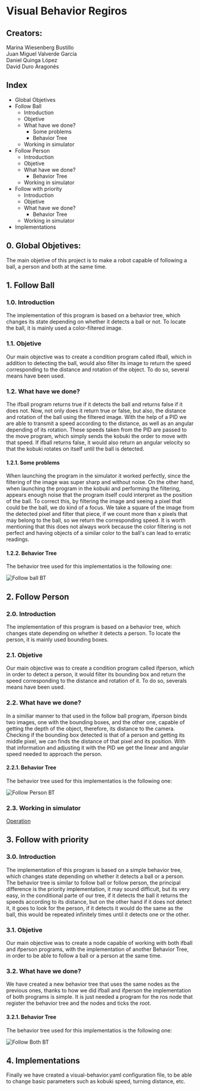# Visual Behavior Regiros

## Creators:
Marina Wiesenberg Bustillo <br />
Juan Miguel Valverde García <br />
Daniel Quinga López <br />
David Duro Aragonés <br />

## Index
   - Global Objetives
   - Follow Ball 
      - Introduction 
      - Objetive 
      - What have we done? 
         - Some problems 
         - Behavior Tree
      - Working in simulator
   - Follow Person 
      - Introduction 
      - Objetive 
      - What have we done? 
         - Behavior Tree
      - Working in simulator
   - Follow with priority 
      - Introduction 
      - Objetive 
      - What have we done? 
         - Behavior Tree
      - Working in simulator
   - Implementations 
   
## 0. Global Objetives: 
The main objetive of this project is to make a robot capable of following a ball, a person and both at the same time.
   
## 1. Follow Ball

### 1.0. Introduction
   The implementation of this program is based on a behavior tree, which changes its state depending on whether it detects a ball or not. To locate the ball, it is mainly used a color-filtered image.
   
### 1.1. Objetive
   Our main objective was to create a condition program called ifball, which in addition to detecting the ball, would also filter its image to return the speed corresponding to the distance and rotation of the object. To do so, several means have been used.
   
### 1.2. What have we done?
   The ifball program returns true if it detects the ball and returns false if it does not. Now, not only does it return true or false, but also, the distance and rotation of the ball using the filtered image. With the help of a PID we are able to transmit a speed according to the distance, as well as an angular depending of its rotation. These speeds taken from the PID are passed to the move program, which simply sends the kobuki the order to move with that speed. If ifball returns false, it would also return an angular velocity so that the kobuki rotates on itself until the ball is detected.
   
#### 1.2.1. Some problems
   When launching the program in the simulator it worked perfectly, since the filtering of the image was super sharp and without noise. On the other hand, when launching the program in the kobuki and performing the filtering, appears enough noise that the program itself could interpret as the position of the ball. To correct this, by filtering the image and seeing a pixel that could be the ball, we do kind of a focus. We take a square of the image from the detected pixel and filter that piece, if we count more than x pixels that may belong to the ball, so we return the corresponding speed. It is worth mentioning that this does not always work because the color filtering is not perfect and having objects of a similar color to the ball's can lead to erratic readings.

#### 1.2.2. Behavior Tree
   The behavior tree used for this implementatios is the following one:

   ![Follow ball BT](https://i.postimg.cc/qvHpRFxf/bt-ifball.png "Follow ball BT")

## 2. Follow Person
   
### 2.0. Introduction
   The implementation of this program is based on a behavior tree, which changes state depending on whether it detects a person. To locate the person, it is mainly used bounding boxes.

### 2.1. Objetive
   Our main objective was to create a condition program called ifperson, which in order to detect a person, it would filter its bounding box and return the speed corresponding to the distance and rotation of it. To do so, severals means have been used.
   
### 2.2. What have we done?
   In a similiar manner to that used in the follow ball program, ifperson binds two images, one with the bounding boxes, and the other one, capable of getting the depth of the object, therefore, its distance to the camera. Checking if the bounding box detected is that of a person and getting its middle pixel, we can finds the distance of that pixel and its position. With that information and adjusting it with the PID we get the linear and angular speed needed to approach the person.

#### 2.2.1. Behavior Tree
   The behavior tree used for this implementatios is the following one:

   ![Follow Person BT](https://i.postimg.cc/3JvK3hpC/bt-if-person.png "Follow person BT")

### 2.3. Working in simulator
   [Operation](https://urjc-my.sharepoint.com/:v:/g/personal/da_quinga_2020_alumnos_urjc_es/Ed7FduVtF61FijoWPuvrN4UBaSExEh2OFEv1WyQdnvhRlA?e=ohRvtC)
   
## 3. Follow with priority
   
### 3.0. Introduction
   The implementation of this program is based on a simple behavior tree, which changes state depending on whether it detects a ball or a person. The behavior tree is similar to follow ball or follow person, the principal difference is the priority implementation, it may sound difficult, but its very easy, in the conditional parte of our tree, if it detects the ball it returns the speeds according to its distance, but on the other hand if it does not detect it, it goes to look for the person, if it detects it would do the same as the ball, this would be repeated infinitely times until it detects one or the other.
   
### 3.1. Objetive
   Our main objective was to create a node capable of working with both ifball and ifperson programs, with the implementation of another Behavior Tree, in order to be able to follow a ball or a person at the same time. 

### 3.2. What have we done?
   We have created a new behavior tree that uses the same nodes as the previous ones, thanks to how we did ifball and ifperson the implementation of both programs is simple. It is just needed a program for the ros node that register the behavior tree and the nodes and ticks the root.
   
#### 3.2.1. Behavior Tree
   The behavior tree used for this implementatios is the following one:

   ![Follow Both BT](https://i.postimg.cc/vmgRtLz7/followboth-bt.png "Follow both BT")  

## 4. Implementations
   Finally we have created a visual-behavior.yaml configuration file, to be able to change basic parameters such as kobuki speed, turning distance, etc.
